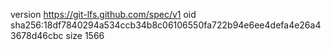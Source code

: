 version https://git-lfs.github.com/spec/v1
oid sha256:18df7840294a534ccb34b8c06106550fa722b94e6ee4defa4e26a43678d46cbc
size 1566
